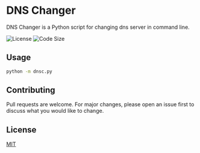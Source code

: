 # DNS Changer

DNS Changer is a Python script for changing dns server in command line.

![License](https://img.shields.io/github/license/erfansaberi/DNSChanger?logo=L&style=flat-square)
![Code Size](https://img.shields.io/github/languages/code-size/erfansaberi/DNSChanger?logo=c&style=flat-square)


## Usage

```bash
python -m dnsc.py
```


## Contributing
Pull requests are welcome. For major changes, please open an issue first to discuss what you would like to change.


## License
[MIT](https://choosealicense.com/licenses/mit/)
